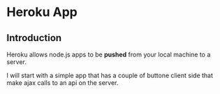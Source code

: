 # Heroku App

## Introduction

Heroku allows node.js apps to be **pushed** from your local machine to a server.

I will start with a simple app that has a couple of buttone client side that make ajax calls to an api on the server.


